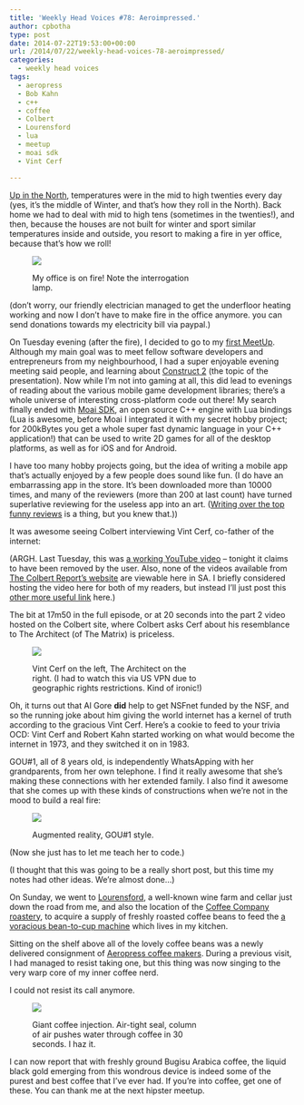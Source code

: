 ```yaml
---
title: 'Weekly Head Voices #78: Aeroimpressed.'
author: cpbotha
type: post
date: 2014-07-22T19:53:00+00:00
url: /2014/07/22/weekly-head-voices-78-aeroimpressed/
categories:
  - weekly head voices
tags:
  - aeropress
  - Bob Kahn
  - c++
  - coffee
  - Colbert
  - Lourensford
  - lua
  - meetup
  - moai sdk
  - Vint Cerf

---
```

[Up in the North][1], temperatures were in the mid to high twenties every day (yes, it&#8217;s the middle of Winter, and that&#8217;s how they roll in the North). Back home we had to deal with mid to high tens (sometimes in the twenties!), and then, because the houses are not built for winter and sport similar temperatures inside and outside, you resort to making a fire in yer office, because that&#8217;s how we roll! <figure style="width: 300px" class="wp-caption alignnone"><a href="http://cpbotha.net/wp-content/uploads/2014/07/wpid-fire_in_the_office.jpg" data-rel="lightbox-image-0" data-rl_title="" data-rl_caption="" title="">

![][2]</a><figcaption class="wp-caption-text">My office is on fire! Note the interrogation lamp.</figcaption></figure> 

(don&#8217;t worry, our friendly electrician managed to get the underfloor heating working and now I don&#8217;t have to make fire in the office anymore. you can send donations towards my electricity bill via paypal.) 

On Tuesday evening (after the fire), I decided to go to my [first MeetUp][3]. Although my main goal was to meet fellow software developers and entrepreneurs from my neighbourhood, I had a super enjoyable evening meeting said people, and learning about [Construct 2][4] (the topic of the presentation). Now while I&#8217;m not into gaming at all, this did lead to evenings of reading about the various mobile game development libraries; there&#8217;s a whole universe of interesting cross-platform code out there! My search finally ended with [Moai SDK][5], an open source C++ engine with Lua bindings (Lua is awesome, before Moai I integrated it with my secret hobby project; for 200kBytes you get a whole super fast dynamic language in your C++ application!) that can be used to write 2D games for all of the desktop platforms, as well as for iOS and for Android. 

I have too many hobby projects going, but the idea of writing a mobile app that&#8217;s actually enjoyed by a few people does sound like fun. (I do have an embarrassing app in the store. It&#8217;s been downloaded more than 10000 times, and many of the reviewers (more than 200 at last count) have turned superlative reviewing for the useless app into an art. ([Writing over the top funny reviews][6] is a thing, but you knew that.)) 

It was awesome seeing Colbert interviewing Vint Cerf, co-father of the internet: 

(ARGH. Last Tuesday, this was <a href="https://www.youtube.com/watch?v=ann2q4VPiF8" data-rel="lightbox-video-0">a working YouTube video</a> &#8211; tonight it claims to have been removed by the user. Also, none of the videos available from [The Colbert Report&#8217;s website][7] are viewable here in SA. I briefly considered hosting the video here for both of my readers, but instead I&#8217;ll just post this [other more useful link][8] here.) 

The bit at 17m50 in the full episode, or at 20 seconds into the part 2 video hosted on the Colbert site, where Colbert asks Cerf about his resemblance to The Architect (of The Matrix) is priceless. <figure style="width: 300px" class="wp-caption alignnone"><a href="http://cpbotha.net/wp-content/uploads/2014/07/wpid-colbert_vint_cerf_architect.jpg" data-rel="lightbox-image-1" data-rl_title="" data-rl_caption="" title="">

![][9]</a><figcaption class="wp-caption-text">Vint Cerf on the left, The Architect on the right. (I had to watch this via US VPN due to geographic rights restrictions. Kind of ironic!)</figcaption></figure> 

Oh, it turns out that Al Gore **did** help to get NSFnet funded by the NSF, and so the running joke about him giving the world internet has a kernel of truth according to the gracious Vint Cerf. Here&#8217;s a cookie to feed to your trivia OCD: Vint Cerf and Robert Kahn started working on what would become the internet in 1973, and they switched it on in 1983. 

GOU#1, all of 8 years old, is independently WhatsApping with her grandparents, from her own telephone. I find it really awesome that she&#8217;s making these connections with her extended family. I also find it awesome that she comes up with these kinds of constructions when we&#8217;re not in the mood to build a real fire: <figure style="width: 300px" class="wp-caption alignnone"><a href="http://cpbotha.net/wp-content/uploads/2014/07/wpid-gou1_simulates_fire.jpg" data-rel="lightbox-image-2" data-rl_title="" data-rl_caption="" title="">

![][10]</a><figcaption class="wp-caption-text">Augmented reality, GOU#1 style.</figcaption></figure> 

(Now she just has to let me teach her to code.) 

(I thought that this was going to be a really short post, but this time my notes had other ideas. We&#8217;re almost done&#x2026;) 

On Sunday, we went to [Lourensford][11], a well-known wine farm and cellar just down the road from me, and also the location of the [Coffee Company roastery][12], to acquire a supply of freshly roasted coffee beans to feed the [a voracious bean-to-cup machine][13] which lives in my kitchen. 

Sitting on the shelf above all of the lovely coffee beans was a newly delivered consignment of [Aeropress coffee makers][14]. During a previous visit, I had managed to resist taking one, but this thing was now singing to the very warp core of my inner coffee nerd. 

I could not resist its call anymore. <figure style="width: 300px" class="wp-caption alignnone"><a href="http://cpbotha.net/wp-content/uploads/2014/07/wpid-aeropress_action2.jpg" data-rel="lightbox-image-3" data-rl_title="" data-rl_caption="" title="">

![][15]</a><figcaption class="wp-caption-text">Giant coffee injection. Air-tight seal, column of air pushes water through coffee in 30 seconds. I haz it.</figcaption></figure> 

I can now report that with freshly ground Bugisu Arabica coffee, the liquid black gold emerging from this wondrous device is indeed some of the purest and best coffee that I&#8217;ve ever had. If you&#8217;re into coffee, get one of these. You can thank me at the next hipster meetup.

 [1]: http://cpbotha.net/2014/07/16/a-south-african-state-of-mindful/
 [2]: http://cpbotha.net/wp-content/uploads/2014/07/wpid-fire_in_the_office-300x186.jpg
 [3]: http://www.meetup.com/Helderberg-Software-Developers-and-Entrepeneurs/events/191133432/
 [4]: https://en.wikipedia.org/wiki/Construct_(game_engine)
 [5]: http://getmoai.com/
 [6]: http://www.fastcompany.com/1779632/10-best-amazon-reviews-ever
 [7]: http://thecolbertreport.cc.com/videos/x9hnxr/vint-cerf-pt--2
 [8]: http://kickass.to/the-colbert-report-2014-07-15-vint-cerf-hdtv-x264-lmao-eztv-t9336913.html
 [9]: http://cpbotha.net/wp-content/uploads/2014/07/wpid-colbert_vint_cerf_architect-300x223.jpg
 [10]: http://cpbotha.net/wp-content/uploads/2014/07/wpid-gou1_simulates_fire-300x268.jpg
 [11]: http://lourensford.co.za/
 [12]: http://www.coffeecompany.co.za/
 [13]: http://cpbotha.net/2007/04/08/infinite-espressos/
 [14]: http://boingboing.net/2014/04/19/profile-of-aeropress-and-aerob.html
 [15]: http://cpbotha.net/wp-content/uploads/2014/07/wpid-aeropress_action2-184x300.jpg
